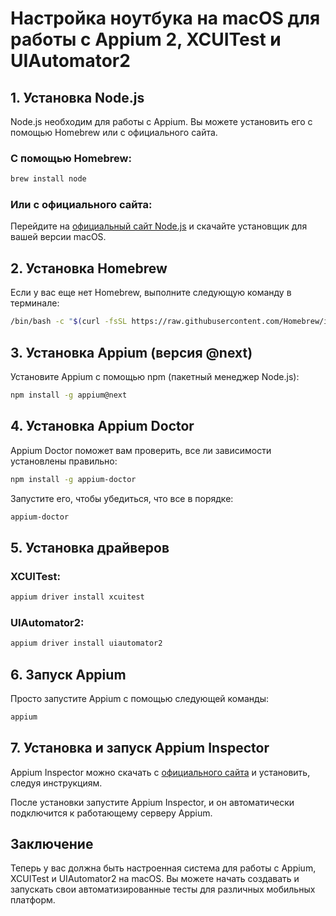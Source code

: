 # Настройка ноутбука на macOS для работы с Appium 2, XCUITest и UIAutomator2

## 1. Установка Node.js

Node.js необходим для работы с Appium. Вы можете установить его с помощью Homebrew или с официального сайта.

### С помощью Homebrew:

```bash
brew install node
```

### Или с официального сайта:

Перейдите на [официальный сайт Node.js](https://nodejs.org/) и скачайте установщик для вашей версии macOS.

## 2. Установка Homebrew

Если у вас еще нет Homebrew, выполните следующую команду в терминале:

```bash
/bin/bash -c "$(curl -fsSL https://raw.githubusercontent.com/Homebrew/install/HEAD/install.sh)"
```

## 3. Установка Appium (версия @next)

Установите Appium с помощью npm (пакетный менеджер Node.js):

```bash
npm install -g appium@next
```

## 4. Установка Appium Doctor

Appium Doctor поможет вам проверить, все ли зависимости установлены правильно:

```bash
npm install -g appium-doctor
```

Запустите его, чтобы убедиться, что все в порядке:

```bash
appium-doctor
```

## 5. Установка драйверов

### XCUITest:

```bash
appium driver install xcuitest
```

### UIAutomator2:

```bash
appium driver install uiautomator2
```

## 6. Запуск Appium

Просто запустите Appium с помощью следующей команды:

```bash
appium
```

## 7. Установка и запуск Appium Inspector

Appium Inspector можно скачать с [официального сайта](https://appiumpro.com/inspector) и установить, следуя инструкциям.

После установки запустите Appium Inspector, и он автоматически подключится к работающему серверу Appium.

## Заключение

Теперь у вас должна быть настроенная система для работы с Appium, XCUITest и UIAutomator2 на macOS. Вы можете начать создавать и запускать свои автоматизированные тесты для различных мобильных платформ.
